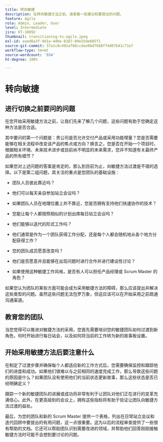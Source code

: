 ```yaml
---
title: 转向敏捷
description: 在转向敏捷方法之前，请查看一些建议和要提出的问题。
feature: Agile
role: Admin, Leader, User
level: Intermediate
jira: KT-10892
thumbnail: transitioning-to-agile.jpeg
exl-id: eaad6a3f-9d1a-4dbe-8187-09e25de605f1
source-git-commit: 37a1c8c492af68ccdee9bd7688ff4d07b41c71e7
workflow-type: tm+mt
source-wordcount: '554'
ht-degree: 100%

---
```


# 转向敏捷

## 进行切换之前要问的问题

在您开始采用敏捷方法之前，让我们先来了解几个问题，这些问题有助于您确定这种方法是否合适。

其中要问的第一个问题是：贵公司是否允许交付产品或采用功能增量？您是否需要能够在相关流程中改变该产品的焦点或方向？换言之，您是否在开始一个项目时，根据相关环境、未来技术进步或目前尚不明显的未来需求，您并不知道有关最终产品的所有细节？

如果您对上述问题的答案是肯定的，那么到目前为止，向敏捷方法过渡是不错的选择。以下是第二组问题，其关注的重点是您团队的基础设施：

* 团队人员彼此靠近吗？

* 他们可以每天亲自参加站立会议吗？

* 如果团队人员在地理位置上并不靠近，您是否拥有支持他们快速协作的技术？

* 您能让每个人都按照相似的计划出席每日站立会议吗？

* 他们能够以迭代的形式工作吗？

* 他们通常是作为一个团队获得工作分配，还是每个人都会随机地从各个地方分配获得工作？

* 您的团队成员愿意改变吗？

* 他们是否愿意并且能够在出现问题时进行合作并进行建设性讨论？

* 如果使用这种敏捷工作风格，是否有人可以担任产品经理或 Scrum Master 的角色？


如果您认为团队的某些方面可能会成为采用敏捷方法的障碍，那么应该提出并解决这些类型的问题。虽然这些问题无法包罗万象，但这应该可以在开始采用之前疏通沟通渠道。


## 教育您的团队

当您觉得可以推进对敏捷方法的采用，您首先需要培训您的敏捷团队如何过渡到新角色，何时开始进行每日站会，以及如何将当前的工作转为新的故事板设置。


## 开始采用敏捷方法后要注意什么

在制定了过渡步骤并确保每个人都适应新的工作方式后，您需要确保监控和跟踪他们的进度和成功。如果他们很难以与之前相同的速度完成工作，那么导致这些问题的原因是什么？如果团队没有使用他们的当前状态更新故事，那么这些状态是否已经明确定义？

跟踪一个新的敏捷团队的进展或成功将非常有利于让团队对他们正在进行的变革充满信心。此外，在更高级别的会议上，拥有这些指标将有助于验证让团队向敏捷方法过渡的益处。

最后，为您的团队和新的 Scrum Master 提供一个表格，列出在日常站立会议和迭代回顾中要提出的有用问题，这一点很重要。这为以后的流程审查提供了一些很有帮助的文档。它还可以帮助团队识别需要改进的领域，并帮助他们回答刚刚接触敏捷方法时可能不会想到要讨论的问题。
